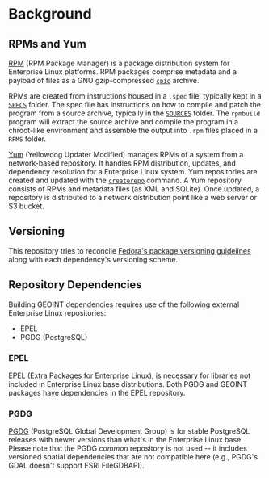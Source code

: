 # Background

## RPMs and Yum

[RPM](http://rpm.org) (RPM Package Manager) is a package distribution system for
Enterprise Linux platforms.  RPM packages comprise metadata and a payload of files
as a GNU gzip-compressed [`cpio`](https://en.wikipedia.org/wiki/Cpio) archive.

RPMs are created from instructions housed in a `.spec` file, typically kept
in a [`SPECS`](../SPECS) folder.  The spec file has instructions on how to
compile and patch the program from a source archive, typically in the
[`SOURCES`](../SOURCES) folder.  The `rpmbuild` program will extract the
source archive and compile the program in a chroot-like environment and
assemble the output into `.rpm` files placed in a `RPMS` folder.

[Yum](http://yum.baseurl.org/) (Yellowdog Updater Modified) manages RPMs of
a system from a network-based repository.  It handles RPM distribution,
updates, and dependency resolution for a Enterprise Linux system.  Yum
repositories are created and updated with the
[`createrepo`](http://createrepo.baseurl.org/) command.  A Yum repository
consists of RPMs and metadata files (as XML and SQLite).  Once updated,
a repository is distributed to a network distribution point like a
web server or S3 bucket.

## Versioning

This repository tries to reconcile [Fedora's package versioning guidelines](https://docs.fedoraproject.org/en-US/packaging-guidelines/Versioning/)
along with each dependency's versioning scheme.

## Repository Dependencies

Building GEOINT dependencies requires use of the following external Enterprise
Linux repositories:

* EPEL
* PGDG (PostgreSQL)

### EPEL

[EPEL](https://fedoraproject.org/wiki/EPEL) (Extra Packages for Enterprise Linux),
is necessary for libraries not included in Enterprise Linux base distributions.
Both PGDG and GEOINT packages have dependencies in the EPEL repository.

### PGDG

[PGDG](https://yum.postgresql.org/) (PostgreSQL Global Development Group) is
for stable PostgreSQL releases with newer versions than what's in the
Enterprise Linux base.  Please note that the PGDG *common* repository is
not used -- it includes versioned spatial dependencies that are not
compatible here (e.g., PGDG's GDAL doesn't support ESRI FileGDBAPI).
